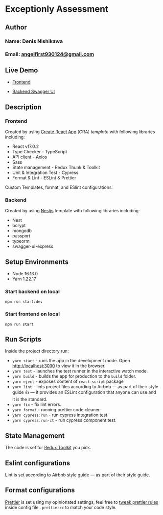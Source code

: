# Exceptionly Assessment

## Author

### Name: Denis Nishikawa

### Email: angelfirst930124@gmail.com

## Live Demo

- [Frontend](https://exceptionly-frontend.herokuapp.com/)

- [Backend Swagger UI](https://exceptionly-backend.herokuapp.com/api/)

## Description

### Frontend

  Created by using [Create React App](https://github.com/facebook/create-react-app) (CRA) _template_ with following libraries including:

  - React v17.0.2
  - Type Checker - TypeScript
  - API client - Axios
  - Sass
  - State management - Redux Thunk & Toolkit
  - Unit & Integration Test - Cypress
  - Format & Lint - ESLint & Prettier

  Custom Templates, format, and ESlint configurations.

### Backend

  Created by using [Nestjs](https://nestjs.com/) template with following libraries including:

  - Nest
  - bcrypt
  - mongodb
  - passport
  - typeorm
  - swagger-ui-express

## Setup Environments

- Node 16.13.0
- Yarn 1.22.17

### Start backend on local
```
npm run start:dev
```

### Start frontend on local
```
npm run start
```

## Run Scripts

Inside the project directory run:

- `yarn start` - runs the app in the development mode. Open [http://localhost:3000](http://localhost:3000) to view it in the browser.
- `yarn test` - launches the test runner in the interactive watch mode.
- `yarn build` - builds the app for production to the `build` folder.
- `yarn eject` - exposes content of `react-script` package
- `yarn lint` - lints project files according to Airbnb — as part of their style guide 👍 — it provides an ESLint configuration that anyone can use and it is the standard.
- `yarn fix` - fix lint errors.
- `yarn format` - running prettier code cleaner.
- `yarn cypress:run` - run cypress integration test.
- `yarn cypress:run-ct` - run cypress component test.

## State Management

The code is set for [Redux Toolkit](https://medium.com/react-courses/instant-learn-react-redux-toolkit-with-a-simple-minimalistic-example-3c63c296ed65) you pick.

## Eslint configurations

Lint is set according to Airbnb style guide — as part of their style guide.

## Format configurations

[Prettier](https://prettier.io/) is set using my opinionated settings, feel free to [tweak prettier rules](https://prettier.io/docs/en/configuration.html) inside config file `.prettierrc` to match your code style.
